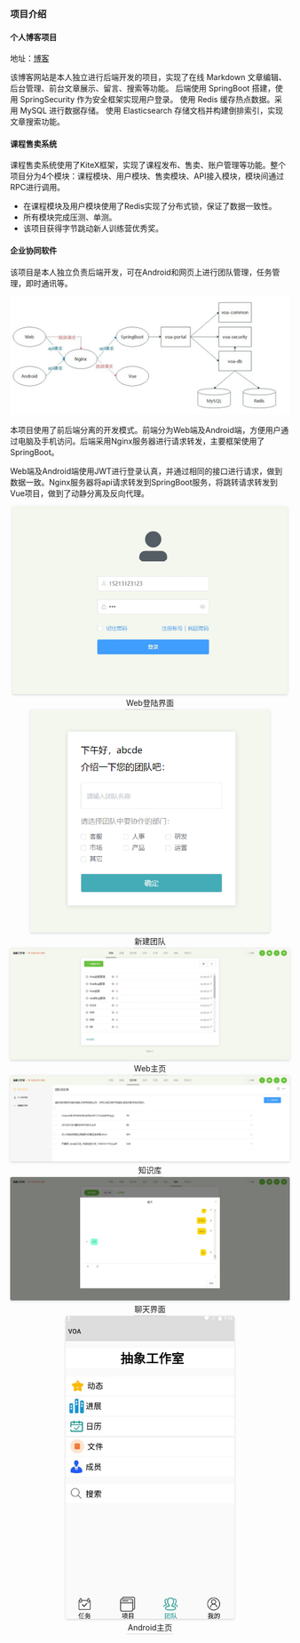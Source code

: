 ### 项目介绍

#### 个人博客项目

地址：[博客](https://blog.yinjiahui.cn)



该博客网站是本人独立进行后端开发的项目，实现了在线 Markdown 文章编辑、后台管理、前台文章展示、留言、搜索等功能。 后端使用 SpringBoot 搭建，使用 SpringSecurity 作为安全框架实现用户登录。 使用 Redis 缓存热点数据。采用 MySQL 进行数据存储。 使用 Elasticsearch 存储文档并构建倒排索引，实现文章搜索功能。

#### 课程售卖系统

课程售卖系统使用了KiteX框架，实现了课程发布、售卖、账户管理等功能。整个项目分为4个模块：课程模块、用户模块、售卖模块、API接入模块，模块间通过RPC进行调用。

+ 在课程模块及用户模块使用了Redis实现了分布式锁，保证了数据一致性。
+ 所有模块完成压测、单测。
+ 该项目获得字节跳动新人训练营优秀奖。

#### 企业协同软件

该项目是本人独立负责后端开发，可在Android和网页上进行团队管理，任务管理，即时通讯等。

![](../files/voa.jpg)

本项目使用了前后端分离的开发模式。前端分为Web端及Android端，方便用户通过电脑及手机访问。后端采用Nginx服务器进行请求转发，主要框架使用了SpringBoot。

Web端及Android端使用JWT进行登录认真，并通过相同的接口进行请求，做到数据一致。Nginx服务器将api请求转发到SpringBoot服务，将跳转请求转发到Vue项目，做到了动静分离及反向代理。

<center>    <img style="border-radius: 0.3125em; zoom:67%;  box-shadow: 0 2px 4px 0 rgba(34,36,38,.12),0 2px 10px 0 rgba(34,36,38,.08);"     src="../files/voa_login.jpg">    <br>    <div style=" border-bottom: 1px solid #d9d9d9;    display: inline-block;        padding: 2px;">Web登陆界面</div> </center>

<center>    <img style="border-radius: 0.3125em;zoom:67%;   box-shadow: 0 2px 4px 0 rgba(34,36,38,.12),0 2px 10px 0 rgba(34,36,38,.08);"     src="../files/voa_create_team.png">    <br>    <div style="border-bottom: 1px solid #d9d9d9;    display: inline-block;      padding: 2px;">新建团队</div> </center>

<center>    <img style="border-radius: 0.3125em; zoom:67%;  box-shadow: 0 2px 4px 0 rgba(34,36,38,.12),0 2px 10px 0 rgba(34,36,38,.08);"     src="../files/voa_home.jpg">    <br>    <div style=" border-bottom: 1px solid #d9d9d9;    display: inline-block;        padding: 2px;">Web主页</div> </center>

<center>    <img style="border-radius: 0.3125em; zoom:67%;  box-shadow: 0 2px 4px 0 rgba(34,36,38,.12),0 2px 10px 0 rgba(34,36,38,.08);"     src="../files/voa_file.jpg">    <br>    <div style=" border-bottom: 1px solid #d9d9d9;    display: inline-block;        padding: 2px;">知识库</div> </center>

<center>    <img style="border-radius: 0.3125em; zoom:67%;  box-shadow: 0 2px 4px 0 rgba(34,36,38,.12),0 2px 10px 0 rgba(34,36,38,.08);"     src="../files/voa_im.jpg">    <br>    <div style=" border-bottom: 1px solid #d9d9d9;    display: inline-block;        padding: 2px;">聊天界面</div> </center>

<center>    <img style="border-radius: 0.3125em; zoom:67%;  box-shadow: 0 2px 4px 0 rgba(34,36,38,.12),0 2px 10px 0 rgba(34,36,38,.08);"     src="../files/voa_android.jpg">    <br>    <div style=" border-bottom: 1px solid #d9d9d9;    display: inline-block;        padding: 2px;">Android主页</div> </center>

